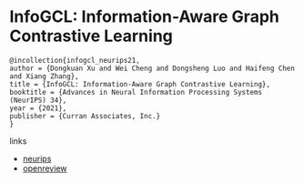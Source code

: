# InfoGCL: Information-Aware Graph Contrastive Learning

```
@incollection{infogcl_neurips21,
author = {Dongkuan Xu and Wei Cheng and Dongsheng Luo and Haifeng Chen and Xiang Zhang},
title = {InfoGCL: Information-Aware Graph Contrastive Learning},
booktitle = {Advances in Neural Information Processing Systems (NeurIPS) 34},
year = {2021},
publisher = {Curran Associates, Inc.}
}
```

links
- [neurips](https://neurips.cc/Conferences/2021/ScheduleMultitrack?event=27074)
- [openreview](https://openreview.net/forum?id=519VBzfEaKW)
